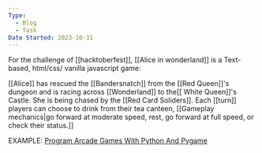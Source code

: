 ```yaml
---
Type:
  - Blog
  - Task
Date Started: 2023-10-31
---
```


For the challenge of [[hacktoberfest]], [[Alice in wonderland]]
is a Text-based, html/css/ vanilla javascript game:

[[Alice]] has rescued the [[Bandersnatch]] from the [[Red Queen]]'s dungeon and is racing across [[Wonderland]] to the[[ White Queen]]'s Castle. She is being chased by the [[Red Card Soliders]]. Each [[turn]] players can choose to drink from their tea canteen, [[Gameplay mechanics|go forward at moderate speed, rest, go forward at full speed, or check their status.]]


EXAMPLE: [Program Arcade Games With Python And Pygame](http://programarcadegames.com/index.php?lang=en&chapter=lab_camel)
